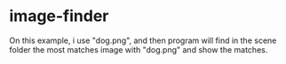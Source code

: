 # image-finder

On this example, i use "dog.png", and then program will find in the scene folder the most matches image with "dog.png" and show the matches.

